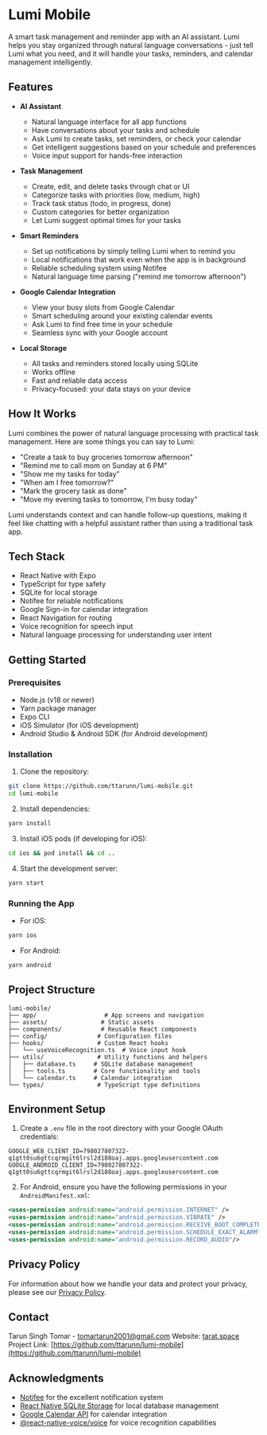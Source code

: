 # Lumi Mobile

A smart task management and reminder app with an AI assistant. Lumi helps you stay organized through natural language conversations - just tell Lumi what you need, and it will handle your tasks, reminders, and calendar management intelligently.

## Features

- **AI Assistant**
  - Natural language interface for all app functions
  - Have conversations about your tasks and schedule
  - Ask Lumi to create tasks, set reminders, or check your calendar
  - Get intelligent suggestions based on your schedule and preferences
  - Voice input support for hands-free interaction

- **Task Management**
  - Create, edit, and delete tasks through chat or UI
  - Categorize tasks with priorities (low, medium, high)
  - Track task status (todo, in progress, done)
  - Custom categories for better organization
  - Let Lumi suggest optimal times for your tasks

- **Smart Reminders**
  - Set up notifications by simply telling Lumi when to remind you
  - Local notifications that work even when the app is in background
  - Reliable scheduling system using Notifee
  - Natural language time parsing ("remind me tomorrow afternoon")

- **Google Calendar Integration**
  - View your busy slots from Google Calendar
  - Smart scheduling around your existing calendar events
  - Ask Lumi to find free time in your schedule
  - Seamless sync with your Google account

- **Local Storage**
  - All tasks and reminders stored locally using SQLite
  - Works offline
  - Fast and reliable data access
  - Privacy-focused: your data stays on your device

## How It Works

Lumi combines the power of natural language processing with practical task management. Here are some things you can say to Lumi:

- "Create a task to buy groceries tomorrow afternoon"
- "Remind me to call mom on Sunday at 6 PM"
- "Show me my tasks for today"
- "When am I free tomorrow?"
- "Mark the grocery task as done"
- "Move my evening tasks to tomorrow, I'm busy today"

Lumi understands context and can handle follow-up questions, making it feel like chatting with a helpful assistant rather than using a traditional task app.

## Tech Stack

- React Native with Expo
- TypeScript for type safety
- SQLite for local storage
- Notifee for reliable notifications
- Google Sign-in for calendar integration
- React Navigation for routing
- Voice recognition for speech input
- Natural language processing for understanding user intent

## Getting Started

### Prerequisites

- Node.js (v18 or newer)
- Yarn package manager
- Expo CLI
- iOS Simulator (for iOS development)
- Android Studio & Android SDK (for Android development)

### Installation

1. Clone the repository:
```bash
git clone https://github.com/ttarunn/lumi-mobile.git
cd lumi-mobile
```

2. Install dependencies:
```bash
yarn install
```

3. Install iOS pods (if developing for iOS):
```bash
cd ios && pod install && cd ..
```

4. Start the development server:
```bash
yarn start
```

### Running the App

- For iOS:
```bash
yarn ios
```

- For Android:
```bash
yarn android
```

## Project Structure

```
lumi-mobile/
├── app/                   # App screens and navigation
├── assets/               # Static assets
├── components/           # Reusable React components
├── config/              # Configuration files
├── hooks/               # Custom React hooks
│   └── useVoiceRecognition.ts  # Voice input hook
├── utils/               # Utility functions and helpers
│   ├── database.ts     # SQLite database management
│   ├── tools.ts        # Core functionality and tools
│   └── calendar.ts     # Calendar integration
└── types/               # TypeScript type definitions
```

## Environment Setup

1. Create a `.env` file in the root directory with your Google OAuth credentials:
```env
GOOGLE_WEB_CLIENT_ID=798027807322-q1gtt0su6gttcqrmgit6lrsl2d188oaj.apps.googleusercontent.com
GOOGLE_ANDROID_CLIENT_ID=798027807322-q1gtt0su6gttcqrmgit6lrsl2d188oaj.apps.googleusercontent.com
```

2. For Android, ensure you have the following permissions in your `AndroidManifest.xml`:
```xml
<uses-permission android:name="android.permission.INTERNET" />
<uses-permission android:name="android.permission.VIBRATE" />
<uses-permission android:name="android.permission.RECEIVE_BOOT_COMPLETED"/>
<uses-permission android:name="android.permission.SCHEDULE_EXACT_ALARM"/>
<uses-permission android:name="android.permission.RECORD_AUDIO"/>
```

## Privacy Policy

For information about how we handle your data and protect your privacy, please see our [Privacy Policy](privacy-policy.md).

## Contact

Tarun Singh Tomar - [tomartarun2001@gmail.com](mailto:tomartarun2001@gmail.com)
Website: [tarat.space](https://tarat.space)
Project Link: [https://github.com/ttarunn/lumi-mobile](https://github.com/ttarunn/lumi-mobile)

## Acknowledgments

- [Notifee](https://notifee.app/) for the excellent notification system
- [React Native SQLite Storage](https://github.com/andpor/react-native-sqlite-storage) for local database management
- [Google Calendar API](https://developers.google.com/calendar) for calendar integration
- [@react-native-voice/voice](https://github.com/react-native-voice/voice) for voice recognition capabilities
